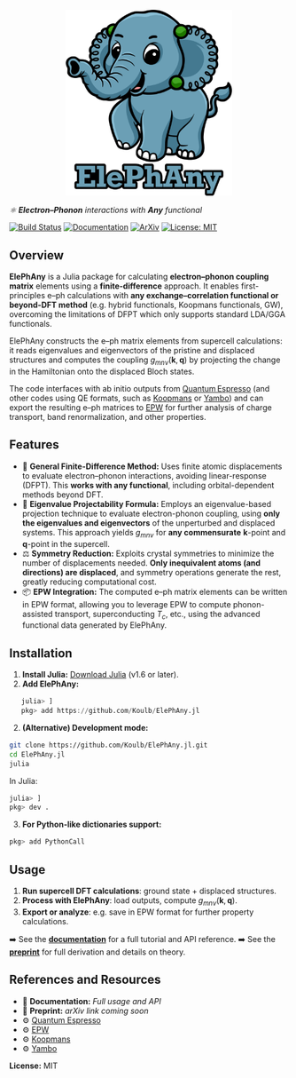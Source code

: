 <p align="center">
    <img src="docs/src/assets/logo_readme.png" alt="ElePhAny Logo" width="300"/>
</p>

*⚛️ **Electron–Phonon** interactions with **Any** functional*

[![Build Status](https://github.com/Koulb/ElePhAny.jl/actions/workflows/CI.yml/badge.svg)](https://github.com/Koulb/ElePhAny.jl/actions) [![Documentation](https://img.shields.io/badge/docs-📖-blue.svg)](#) [![ArXiv](https://img.shields.io/badge/arXiv-preprint-orange.svg)](#) [![License: MIT](https://img.shields.io/badge/license-MIT-green.svg)](#)

## Overview

**ElePhAny** is a Julia package for calculating **electron–phonon coupling matrix** elements using a **finite-difference** approach. It enables first-principles e–ph calculations with **any exchange–correlation functional or beyond-DFT method** (e.g. hybrid functionals, Koopmans functionals, GW), overcoming the limitations of DFPT which only supports standard LDA/GGA functionals.  

ElePhAny constructs the e–ph matrix elements from supercell calculations: it reads eigenvalues and eigenvectors of the pristine and displaced structures and computes the coupling $g_{mn\nu}(\mathbf{k},\mathbf{q})$ by projecting the change in the Hamiltonian onto the displaced Bloch states.  

The code interfaces with ab initio outputs from [Quantum Espresso](https://www.quantum-espresso.org/) (and other codes using QE formats, such as [Koopmans](https://koopmans-functionals.org/en/latest/#) or [Yambo](https://www.yambo-code.eu/)) and can export the resulting e–ph matrices to [EPW](https://epw-code.org/) for further analysis of charge transport, band renormalization, and other properties.

## Features

- 🚀 **General Finite-Difference Method:** Uses finite atomic displacements to evaluate electron–phonon interactions, avoiding linear-response (DFPT). This **works with any functional**, including orbital-dependent methods beyond DFT. 
- 📐 **Eigenvalue Projectability Formula:** Employs an eigenvalue-based projection technique to evaluate electron-phonon coupling, using **only the eigenvalues and eigenvectors** of the unperturbed and displaced systems. This approach yields $g_{mn\nu}$ for **any commensurate**  $\mathbf{k}$-point and $\mathbf{q}$-point in the supercell.   
- ⚖️ **Symmetry Reduction:** Exploits crystal symmetries to minimize the number of displacements needed. **Only inequivalent atoms (and directions) are displaced**, and symmetry operations generate the rest, greatly reducing computational cost.  
- 📦 **EPW Integration:** The computed e–ph matrix elements can be written in EPW format, allowing you to leverage EPW to compute phonon-assisted transport, superconducting $T_c$, etc., using the advanced functional data generated by ElePhAny.

## Installation

1. **Install Julia:** [Download Julia](https://julialang.org/downloads/) (v1.6 or later).  
2. **Add ElePhAny:**  

```julia
   julia> ]
   pkg> add https://github.com/Koulb/ElePhAny.jl
```

2. **(Alternative) Development mode:**

```sh
git clone https://github.com/Koulb/ElePhAny.jl.git
cd ElePhAny.jl
julia
```

In Julia:

```julia
julia> ]
pkg> dev .
```

3. **For Python-like dictionaries support:**

```julia
pkg> add PythonCall
```

## Usage

1. **Run supercell DFT calculations**: ground state + displaced structures.
2. **Process with ElePhAny**: load outputs, compute $g_{mn\nu}(\mathbf{k},\mathbf{q})$.
3. **Export or analyze**: e.g. save in EPW format for further property calculations.

➡️ See the [**documentation**](#) for a full tutorial and API reference.
➡️ See the [**preprint**](#) for full derivation and details on theory.

## References and Resources

* 📖 **Documentation:** *Full usage and API*
* 📄 **Preprint:** *arXiv link coming soon*
* ⚙️ [Quantum Espresso](https://www.quantum-espresso.org/)
* ⚙️ [EPW](https://epw-code.org/)
* ⚙️ [Koopmans](https://koopmans-functionals.org/en/latest/#)
* ⚙️ [Yambo](https://www.yambo-code.eu/)

**License:** MIT
